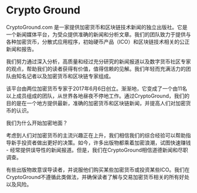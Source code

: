 # 

# Crypto Ground

CryptoGround.com 是一家提供加密货币和区块链技术新闻的独立出版社。它是一个新闻媒体平台，为受众提供准确的新闻和分析文章。我们的团队致力于提供与各种加密货币，分散式应用程序，初始硬币产品（ICO）和区块链技术相关的公正新闻和报告。

我们努力通过深入分析，高质量和经过充分研究的新闻报道以及数字货币社区专家的观点，帮助我们的读者获得有价值，值得信赖的见解。我们年轻而充满活力的团队由知名记者以及加密货币和区块链专家组成。

该平台由两位加密货币专家于2017年6月6日创立。渐渐地，它变成了一个由11名以上成员组成的团队，从世界各地昼夜不停地工作。通过CryptoGround，我们的目的是在一个地方提供最新，准确的加密货币和区块链新闻，并提高人们对加密货币的认识。

我们为什么开始加密地面？

考虑到人们对加密货币的主流兴趣正在上升，我们相信我们的综合经验可以帮助指导新手投资者做出更好的决策。如今，许多出版物都乘着加密浪潮，试图快速赚钱 - 经常提供误导性的新闻报道。但是，我们在CryptoGround相信道德新闻和尽职调查。

有些出版物故意误导读者，并说服他们购买某些加密货币或投资某些ICO。我们在CryptoGround不遵循此类做法，并确保读者了解与交易加密货币相关的所有好处以及风险。

